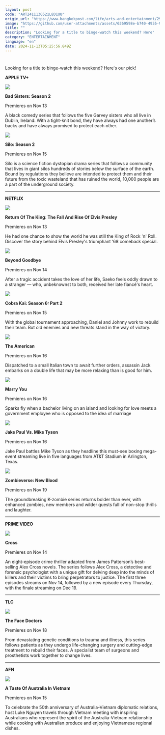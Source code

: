 ```yaml
---
layout: post
code: "ART2411130521L8D1UU"
origin_url: "https://www.bangkokpost.com/life/arts-and-entertainment/2901461/new-releases-for-your-streaming-pleasure-nov-13-19"
image: "https://github.com/user-attachments/assets/6369598e-b740-4955-9a3c-5958576643b1"
title: ""
description: "Looking for a title to binge-watch this weekend? Here"
category: "ENTERTAINMENT"
language: "en"
date: 2024-11-13T05:25:56.849Z
---
```


# 

Looking for a title to binge-watch this weekend? Here's our pick!

**APPLE TV+**

![](https://static.bangkokpost.com/media/content/20241113/5344056.jpg)

**Bad Sisters: Season 2**

Premieres on Nov 13

A black comedy series that follows the five Garvey sisters who all live in Dublin, Ireland. With a tight-knit bond, they have always had one another’s backs and have always promised to protect each other.

![](https://github.com/user-attachments/assets/f43aee80-decf-4bac-a289-d84cd2d52b68)

**Silo: Season 2**

Premieres on Nov 15

Silo is a science fiction dystopian drama series that follows a community that lives in giant silos hundreds of stories below the surface of the earth. Bound by regulations they believe are intended to protect them and their future from the toxic wasteland that has ruined the world, 10,000 people are a part of the underground society.

* * *

**NETFLIX** 

![](https://github.com/user-attachments/assets/739fce2a-f15f-4408-9b83-c754e2eab45a)

**Return Of The King: The Fall And Rise Of Elvis Presley**

Premieres on Nov 13

He had one chance to show the world he was still the King of Rock 'n' Roll. Discover the story behind Elvis Presley's triumphant '68 comeback special.

![](https://github.com/user-attachments/assets/00a63f49-9e69-4d8a-9d84-0b894afa1afc)

**Beyond Goodbye**

Premieres on Nov 14

After a tragic accident takes the love of her life, Saeko feels oddly drawn to a stranger — who, unbeknownst to both, received her late fiancé's heart.

![](https://github.com/user-attachments/assets/ed3de589-7f4f-4920-853d-a2144e5467d8)

**Cobra Kai: Season 6: Part 2**

Premieres on Nov 15

With the global tournament approaching, Daniel and Johnny work to rebuild their team. But old enemies and new threats stand in the way of victory.

![](https://static.bangkokpost.com/media/content/20241113/5344077.jpg)

**The American**

Premieres on Nov 16

Dispatched to a small Italian town to await further orders, assassin Jack embarks on a double life that may be more relaxing than is good for him.

![](https://static.bangkokpost.com/media/content/20241113/5344082.jpg)

**Marry You**

Premieres on Nov 16

Sparks fly when a bachelor living on an island and looking for love meets a government employee who is opposed to the idea of marriage

![](https://github.com/user-attachments/assets/097f45a5-e068-4839-ad63-2f039e41846e)

**Jake Paul Vs. Mike Tyson**

Premieres on Nov 16

Jake Paul battles Mike Tyson as they headline this must-see boxing mega-event streaming live in five languages from AT&T Stadium in Arlington, Texas.

![](https://github.com/user-attachments/assets/24e1e6ee-6557-4152-976d-3f3c414d9d29)

**Zombieverse: New Blood**

Premieres on Nov 19

The groundbreaking K-zombie series returns bolder than ever, with enhanced zombies, new members and wilder quests full of non-stop thrills and laughter.

* * *

**PRIME VIDEO**

![](https://github.com/user-attachments/assets/653a57bb-5e31-48c9-b73a-2daff448b13b)

**Cross**

Premieres on Nov 14

An eight-episode crime thriller adapted from James Patterson’s best-selling Alex Cross novels. The series follows Alex Cross, a detective and forensic psychologist with a unique gift for delving deep into the minds of killers and their victims to bring perpetrators to justice. The first three episodes streams on Nov 14, followed by a new episode every Thursday, with the finale streaming on Dec 19.

* * *

**TLC**

![](https://github.com/user-attachments/assets/65735ce7-cbde-4cf8-8369-c9ce84c6d546)

**The Face Doctors**

Premieres on Nov 18

From devastating genetic conditions to trauma and illness, this series follows patients as they undergo life-changing surgery and cutting-edge treatment to rebuild their faces. A specialist team of surgeons and prosthetists work together to change lives.

* * *

**AFN**

![](https://github.com/user-attachments/assets/5b10128c-e265-4564-bc59-f0bc0d1d6d8c)

**A Taste Of Australia In Vietnam**

Premieres on Nov 15 

To celebrate the 50th anniversary of Australia-Vietnam diplomatic relations, host Luke Nguyen travels through Vietnam meeting with inspiring Australians who represent the spirit of the Australia-Vietnam relationship while cooking with Australian produce and enjoying Vietnamese regional dishes.